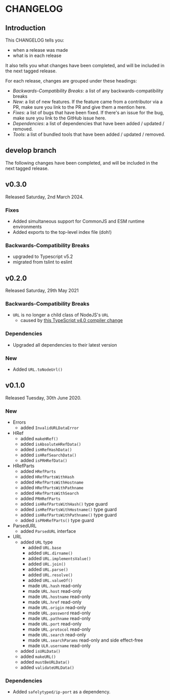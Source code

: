 # CHANGELOG

## Introduction

This CHANGELOG tells you:

* when a release was made
* what is in each release

It also tells you what changes have been completed, and will be included in the next tagged release.

For each release, changes are grouped under these headings:

* _Backwards-Compatibility Breaks_: a list of any backwards-compatibility breaks
* _New_: a list of new features. If the feature came from a contributor via a PR, make sure you link to the PR and give them a mention here.
* _Fixes_: a list of bugs that have been fixed. If there's an issue for the bug, make sure you link to the GitHub issue here.
* _Dependencies_: a list of dependencies that have been added / updated / removed.
* _Tools_: a list of bundled tools that have been added / updated / removed.

## develop branch

The following changes have been completed, and will be included in the next tagged release.

## v0.3.0

Released Saturday, 2nd March 2024.

### Fixes

* Added simultaneous support for CommonJS and ESM runtime environments
* Added exports to the top-level index file (doh!)

### Backwards-Compatibility Breaks

- upgraded to Typescript v5.2
- migrated from tslint to eslint

## v0.2.0

Released Saturday, 29th May 2021

### Backwards-Compatibility Breaks

* `URL` is no longer a child class of NodeJS's `URL`
  - caused by [this TypeScript v4.0 compiler change](https://github.com/microsoft/TypeScript/pull/37894)

### Dependencies

* Upgraded all dependencies to their latest version

### New

* Added `URL.toNodeUrl()`

## v0.1.0

Released Tuesday, 30th June 2020.

### New

* Errors
  - added `InvalidURLDataError`
* HRef
  - added `makeHRef()`
  - added `isAbsoluteHRefData()`
  - added `isHRefHashData()`
  - added `isHRefSearchData()`
  - added `isPRHRefData()`
* HRefParts
  - added `HRefParts`
  - added `HRefPartsWithHash`
  - added `HRefPartsWithHostname`
  - added `HRefPartsWithPathname`
  - added `HRefPartsWithSearch`
  - added `PRHRefParts`
  - added `isHRefPartsWithHash()` type guard
  - added `isHRefPartsWithHostname()` type guard
  - added `isHRefPartsWithPathname()` type guard
  - added `isPRHRefParts()` type guard
* ParsedURL
  - added `ParsedURL` interface
* URL
  - added `URL` type
    - added `URL.base`
    - added `URL.dirname()`
    - added `URL.implementsValue()`
    - added `URL.join()`
    - added `URL.parse()`
    - added `URL.resolve()`
    - added `URL.valueOf()`
    - made `URL.hash` read-only
    - made `URL.host` read-only
    - made `URL.hostname` read-only
    - made `URL.href` read-only
    - made `URL.origin` read-only
    - made `URL.password` read-only
    - made `URL.pathname` read-only
    - made `URL.port` read-only
    - made `URL.protocol` read-only
    - made `URL.search` read-only
    - made `URL.searchParams` read-only and side effect-free
    - made `ULR.username` read-only
  - added `isURLData()`
  - added `makeURL()`
  - added `mustBeURLData()`
  - added `validateURLData()`

### Dependencies

* Added `safelytyped/ip-port` as a dependency.
